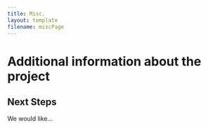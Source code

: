 ```yaml
---
title: Misc.
layout: template
filename: miscPage
--- 
```

# Additional information about the project

## Next Steps
We would like...
